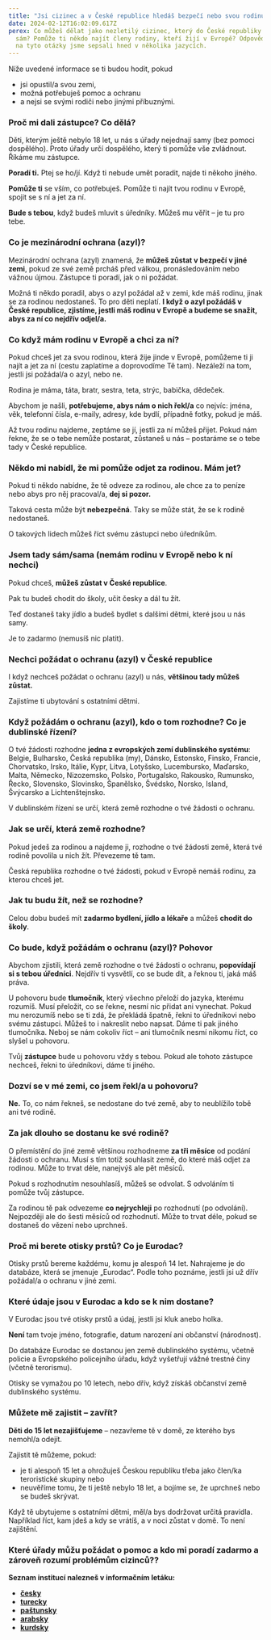 ```yaml
---
title: "Jsi cizinec a v České republice hledáš bezpečí nebo svou rodinu v Evropě? "
date: 2024-02-12T16:02:09.617Z
perex: Co můžeš dělat jako nezletilý cizinec, který do České republiky přišel
  sám? Pomůže ti někdo najít členy rodiny, kteří žijí v Evropě? Odpovědi nejenom
  na tyto otázky jsme sepsali hned v několika jazycích.
---
```

Níže uvedené informace se ti budou hodit, pokud

* jsi opustil/a svou zemi, 
* možná potřebuješ pomoc a ochranu 
* a nejsi se svými rodiči nebo jinými příbuznými.

### Proč mi dali zástupce? Co dělá? 

Děti, kterým ještě nebylo 18 let, u nás s úřady nejednají samy (bez pomoci dospělého). Proto úřady určí dospělého, který ti pomůže vše zvládnout. Říkáme mu zástupce. 

**Poradí ti.** Ptej se ho/jí. Když ti nebude umět poradit, najde ti někoho jiného. 

**Pomůže ti** se vším, co potřebuješ. Pomůže ti najít tvou rodinu v Evropě, spojit se s ní a jet za ní. 

**Bude s tebou**, když budeš mluvit s úředníky. Můžeš mu věřit – je tu pro tebe. 

### Co je mezinárodní ochrana (azyl)? 

Mezinárodní ochrana (azyl) znamená, že **můžeš zůstat v bezpečí v jiné zemi**, pokud ze své země prcháš před válkou, pronásledováním nebo vážnou újmou. Zástupce ti poradí, jak o ni požádat. 

Možná ti někdo poradil, abys o azyl požádal až v zemi, kde máš rodinu, jinak se za rodinou nedostaneš. To pro děti neplatí. **I když o azyl požádáš v České republice, zjistíme, jestli máš rodinu v Evropě a budeme se snažit, abys za ní co nejdřív odjel/a.** 

### Co když mám rodinu v Evropě a chci za ní? 

Pokud chceš jet za svou rodinou, která žije jinde v Evropě, pomůžeme ti ji najít a jet za ní (cestu zaplatíme a doprovodíme Tě tam). Nezáleží na tom, jestli jsi požádal/a o azyl, nebo ne. 

Rodina je máma, táta, bratr, sestra, teta, strýc, babička, dědeček. 

Abychom je našli, **potřebujeme, abys nám o nich řekl/a** co nejvíc: jména, věk, telefonní čísla, e-maily, adresy, kde bydlí, případně fotky, pokud je máš. 

Až tvou rodinu najdeme, zeptáme se jí, jestli za ní můžeš přijet. Pokud nám řekne, že se o tebe nemůže postarat, zůstaneš u nás – postaráme se o tebe tady v České republice. 

### Někdo mi nabídl, že mi pomůže odjet za rodinou. Mám jet? 

Pokud ti někdo nabídne, že tě odveze za rodinou, ale chce za to peníze nebo abys pro něj pracoval/a, **dej si pozor.** 

Taková cesta může být **nebezpečná**. Taky se může stát, že se k rodině nedostaneš. 

O takových lidech můžeš říct svému zástupci nebo úředníkům. 

### Jsem tady sám/sama (nemám rodinu v Evropě nebo k ní nechci) 

Pokud chceš, **můžeš zůstat v České republice**. 

Pak tu budeš chodit do školy, učit česky a dál tu žít. 

Teď dostaneš taky jídlo a budeš bydlet s dalšími dětmi, které jsou u nás samy. 

Je to zadarmo (nemusíš nic platit). 

### Nechci požádat o ochranu (azyl) v České republice 

I když nechceš požádat o ochranu (azyl) u nás, **většinou tady můžeš zůstat.** 

Zajistíme ti ubytování s ostatními dětmi. 

### Když požádám o ochranu (azyl), kdo o tom rozhodne? Co je dublinské řízení? 

O tvé žádosti rozhodne **jedna z evropských zemí dublinského systému**: Belgie, Bulharsko, Česká republika (my), Dánsko, Estonsko, Finsko, Francie, Chorvatsko, Irsko, Itálie, Kypr, Litva, Lotyšsko, Lucembursko, Maďarsko, Malta, Německo, Nizozemsko, Polsko, Portugalsko, Rakousko, Rumunsko, Řecko, Slovensko, Slovinsko, Španělsko, Švédsko, Norsko, Island, Švýcarsko a Lichtenštejnsko. 

V dublinském řízení se určí, která země rozhodne o tvé žádosti o ochranu. 

### Jak se určí, která země rozhodne? 

Pokud jedeš za rodinou a najdeme ji, rozhodne o tvé žádosti země, která tvé rodině povolila u nich žít. Převezeme tě tam. 

Česká republika rozhodne o tvé žádosti, pokud v Evropě nemáš rodinu, za kterou chceš jet. 

### Jak tu budu žít, než se rozhodne? 

Celou dobu budeš mít **zadarmo bydlení, jídlo a lékaře** a můžeš **chodit do školy**. 

### Co bude, když požádám o ochranu (azyl)? Pohovor 

Abychom zjistili, která země rozhodne o tvé žádosti o ochranu, **popovídají si s tebou úředníci**. Nejdřív ti vysvětlí, co se bude dít, a řeknou ti, jaká máš práva. 

U pohovoru bude **tlumočník**, který všechno přeloží do jazyka, kterému rozumíš. Musí přeložit, co se řekne, nesmí nic přidat ani vynechat. Pokud mu nerozumíš nebo se ti zdá, že překládá špatně, řekni to úředníkovi nebo svému zástupci. Můžeš to i nakreslit nebo napsat. Dáme ti pak jiného tlumočníka. Neboj se nám cokoliv říct – ani tlumočník nesmí nikomu říct, co slyšel u pohovoru. 

Tvůj **zástupce** bude u pohovoru vždy s tebou. Pokud ale tohoto zástupce nechceš, řekni to úředníkovi, dáme ti jiného. 

### Dozví se v mé zemi, co jsem řekl/a u pohovoru? 

**Ne.** To, co nám řekneš, se nedostane do tvé země, aby to neublížilo tobě ani tvé rodině. 

### Za jak dlouho se dostanu ke své rodině? 

O přemístění do jiné země většinou rozhodneme **za tři měsíce** od podání žádosti o ochranu. Musí s tím totiž souhlasit země, do které máš odjet za rodinou. Může to trvat déle, nanejvýš ale pět měsíců. 

Pokud s rozhodnutím nesouhlasíš, můžeš se odvolat. S odvoláním ti pomůže tvůj zástupce. 

Za rodinou tě pak odvezeme **co nejrychleji** po rozhodnutí (po odvolání). Nejpozději ale do šesti měsíců od rozhodnutí. Může to trvat déle, pokud se dostaneš do vězení nebo uprchneš. 

### Proč mi berete otisky prstů? Co je Eurodac? 

Otisky prstů bereme každému, komu je alespoň 14 let. Nahrajeme je do databáze, která se jmenuje „Eurodac“. Podle toho poznáme, jestli jsi už dřív požádal/a o ochranu v jiné zemi. 

### Které údaje jsou v Eurodac a kdo se k nim dostane? 

V Eurodac jsou tvé otisky prstů a údaj, jestli jsi kluk anebo holka. 

**Není** tam tvoje jméno, fotografie, datum narození ani občanství (národnost). 

Do databáze Eurodac se dostanou jen země dublinského systému, včetně policie a Evropského policejního úřadu, když vyšetřují vážné trestné činy (včetně terorismu). 

Otisky se vymažou po 10 letech, nebo dřív, když získáš občanství země dublinského systému. 

### Můžete mě zajistit – zavřít? 

**Děti do 15 let nezajišťujeme** – nezavřeme tě v domě, ze kterého bys nemohl/a odejít. 

Zajistit tě můžeme, pokud: 

* je ti alespoň 15 let a ohrožuješ Českou republiku třeba jako člen/ka teroristické skupiny nebo 
* neuvěříme tomu, že ti ještě nebylo 18 let, a bojíme se, že uprchneš nebo se budeš skrývat. 

Když tě ubytujeme s ostatními dětmi, měl/a bys dodržovat určitá pravidla. Například říct, kam jdeš a kdy se vrátíš, a v noci zůstat v domě. To není zajištění. 

### Které úřady můžu požádat o pomoc a kdo mi poradí zadarmo a zároveň rozumí problémům cizinců?? 

**Seznam institucí nalezneš v informačním letáku:**

* **[česky](https://www.ochrance.cz/letaky/jsem_dite_a_hledam_bezpeci_v_cizi_zemi_nebo_hledam_svou_rodinu_v_evrope/jsem-dite-a-hledam-bezpeci-v-cizi-zemi.pdf)**
* **[turecky](https://www.ochrance.cz/letaky/jsem_dite_a_hledam_bezpeci_v_cizi_zemi_nebo_hledam_svou_rodinu_v_evrope/jsem-dite-a-hledam-bezpeci-v-cizi-zemi-turecky.pdf)**
* **[paštunsky](https://www.ochrance.cz/letaky/jsem_dite_a_hledam_bezpeci_v_cizi_zemi_nebo_hledam_svou_rodinu_v_evrope/jsem-dite-a-hledam-bezpeci-v-cizi-zemi-pash.pdf)**
* **[arabsky](https://www.ochrance.cz/letaky/jsem_dite_a_hledam_bezpeci_v_cizi_zemi_nebo_hledam_svou_rodinu_v_evrope/jsem-dite-a-hledam-bezpeci-v-cizi-zemi-arabsky.pdf)**
* **[kurdsky](https://www.ochrance.cz/letaky/jsem_dite_a_hledam_bezpeci_v_cizi_zemi_nebo_hledam_svou_rodinu_v_evrope/jsem-dite-a-hledam-bezpeci-v-cizi-zemi-kurdsky.pdf)**